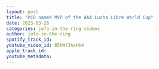 ```yaml
---
layout: post
title: "PCO named MVP of the AAA Lucha Libre World Cup"
date: 2023-03-26
categories: jofo-in-the-ring videos
author: jofo-in-the-ring
spotify_track_id: 
youtube_video_id: 85kWf3AxHk4
apple_track_id: 
youtube_metadata: 
---
```

